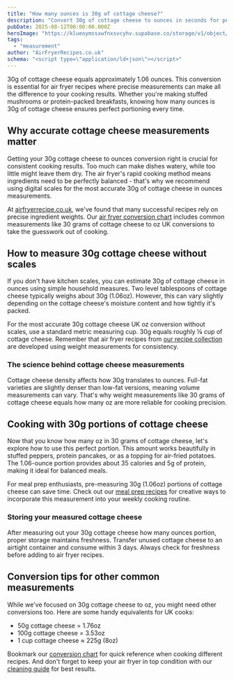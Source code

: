 ```yaml
---
title: "How many ounces is 30g of cottage cheese?"
description: "Convert 30g of cottage cheese to ounces in seconds for perfect air fryer meals. Get accurate measurements and cooking tips for UK kitchens."
pubDate: 2025-08-12T00:00:00.000Z
heroImage: "https://klueoymssxwfnxsvcyhv.supabase.co/storage/v1/object/public/md/30g-cottage-cheese-to-ounces-d5142d6b.webp"
tags:
  - "measurement"
author: "AirFryerRecipes.co.uk"
schema: "<script type=\"application/ld+json\"></script>"
---
```


<p>30g of cottage cheese equals approximately 1.06 ounces. This conversion is essential for air fryer recipes where precise measurements can make all the difference to your cooking results. Whether you're making stuffed mushrooms or protein-packed breakfasts, knowing how many ounces is 30g of cottage cheese ensures perfect portioning every time.</p>

<h2>Why accurate cottage cheese measurements matter</h2>
<p>Getting your 30g cottage cheese to ounces conversion right is crucial for consistent cooking results. Too much can make dishes watery, while too little might leave them dry. The air fryer's rapid cooking method means ingredients need to be perfectly balanced - that's why we recommend using digital scales for the most accurate 30g of cottage cheese in ounces measurements.</p>
<p>At <a href=https://www.airfryerrecipe.co.uk>airfryerrecipe.co.uk</a>, we've found that many successful recipes rely on precise ingredient weights. Our <a href=https://www.airfryerrecipe.co.uk/air-fryer-conversion-chart>air fryer conversion chart</a> includes common measurements like 30 grams of cottage cheese to oz UK conversions to take the guesswork out of cooking.</p>

<h2>How to measure 30g cottage cheese without scales</h2>
<p>If you don't have kitchen scales, you can estimate 30g of cottage cheese in ounces using simple household measures. Two level tablespoons of cottage cheese typically weighs about 30g (1.06oz). However, this can vary slightly depending on the cottage cheese's moisture content and how tightly it's packed.</p>
<p>For the most accurate 30g cottage cheese UK oz conversion without scales, use a standard metric measuring cup. 30g equals roughly ⅛ cup of cottage cheese. Remember that air fryer recipes from <a href=https://www.airfryerrecipe.co.uk/recipes>our recipe collection</a> are developed using weight measurements for consistency.</p>

<h3>The science behind cottage cheese measurements</h3>
<p>Cottage cheese density affects how 30g translates to ounces. Full-fat varieties are slightly denser than low-fat versions, meaning volume measurements can vary. That's why weight measurements like 30 grams of cottage cheese equals how many oz are more reliable for cooking precision.</p>

<h2>Cooking with 30g portions of cottage cheese</h2>
<p>Now that you know how many oz in 30 grams of cottage cheese, let's explore how to use this perfect portion. This amount works beautifully in stuffed peppers, protein pancakes, or as a topping for air-fried potatoes. The 1.06-ounce portion provides about 35 calories and 5g of protein, making it ideal for balanced meals.</p>
<p>For meal prep enthusiasts, pre-measuring 30g (1.06oz) portions of cottage cheese can save time. Check out our <a href=https://www.airfryerrecipe.co.uk/recipe-category/meal-prep>meal prep recipes</a> for creative ways to incorporate this measurement into your weekly cooking routine.</p>

<h3>Storing your measured cottage cheese</h3>
<p>After measuring out your 30g cottage cheese how many ounces portion, proper storage maintains freshness. Transfer unused cottage cheese to an airtight container and consume within 3 days. Always check for freshness before adding to air fryer recipes.</p>

<h2>Conversion tips for other common measurements</h2>
<p>While we've focused on 30g cottage cheese to oz, you might need other conversions too. Here are some handy equivalents for UK cooks:</p>
<ul>
<li>50g cottage cheese = 1.76oz</li>
<li>100g cottage cheese = 3.53oz</li>
<li>1 cup cottage cheese ≈ 225g (8oz)</li>
</ul>
<p>Bookmark our <a href=https://www.airfryerrecipe.co.uk/air-fryer-conversion-chart>conversion chart</a> for quick reference when cooking different recipes. And don't forget to keep your air fryer in top condition with our <a href=https://www.airfryerrecipe.co.uk/air-fryer-cleaner>cleaning guide</a> for best results.</p>